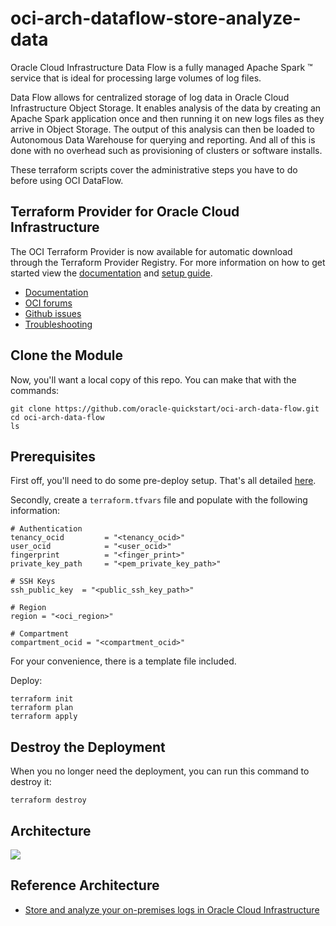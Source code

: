 # oci-arch-dataflow-store-analyze-data

Oracle Cloud Infrastructure Data Flow is a fully managed Apache Spark ™ service that is ideal for processing large volumes of log files.

Data Flow allows for centralized storage of log data in Oracle Cloud Infrastructure Object Storage. It enables analysis of the data by creating an Apache Spark application once and then running it on new logs files as they arrive in Object Storage. The output of this analysis can then be loaded to Autonomous Data Warehouse for querying and reporting. And all of this is done with no overhead such as provisioning of clusters or software installs.

These terraform scripts cover the administrative steps you have to do before using OCI DataFlow. 

## Terraform Provider for Oracle Cloud Infrastructure

The OCI Terraform Provider is now available for automatic download through the Terraform Provider Registry. 
For more information on how to get started view the [documentation](https://www.terraform.io/docs/providers/oci/index.html) 
and [setup guide](https://www.terraform.io/docs/providers/oci/guides/version-3-upgrade.html).

* [Documentation](https://www.terraform.io/docs/providers/oci/index.html)
* [OCI forums](https://cloudcustomerconnect.oracle.com/resources/9c8fa8f96f/summary)
* [Github issues](https://github.com/terraform-providers/terraform-provider-oci/issues)
* [Troubleshooting](https://www.terraform.io/docs/providers/oci/guides/guides/troubleshooting.html)

## Clone the Module
Now, you'll want a local copy of this repo. You can make that with the commands:

    git clone https://github.com/oracle-quickstart/oci-arch-data-flow.git
    cd oci-arch-data-flow
    ls

## Prerequisites
First off, you'll need to do some pre-deploy setup.  That's all detailed [here](https://github.com/cloud-partners/oci-prerequisites).

Secondly, create a `terraform.tfvars` file and populate with the following information:

```
# Authentication
tenancy_ocid         = "<tenancy_ocid>"
user_ocid            = "<user_ocid>"
fingerprint          = "<finger_print>"
private_key_path     = "<pem_private_key_path>"

# SSH Keys
ssh_public_key  = "<public_ssh_key_path>"

# Region
region = "<oci_region>"

# Compartment
compartment_ocid = "<compartment_ocid>"

````

For your convenience, there is a template file included.

Deploy:

    terraform init
    terraform plan
    terraform apply

## Destroy the Deployment
When you no longer need the deployment, you can run this command to destroy it:

    terraform destroy

## Architecture

![](./images/architecture-analyze-logs.png.png)


## Reference Architecture

- [Store and analyze your on-premises logs in Oracle Cloud Infrastructure](https://docs.oracle.com/en/solutions/analyze-logs/#GUID-6A904B1A-498A-4552-98E2-EA30B6328C4C)
